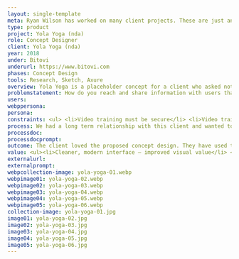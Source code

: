 ```yaml
---
layout: single-template
meta: Ryan Wilson has worked on many client projects. These are just an example of some of the excellent product design work that he could do on your project.
type: product
project: Yola Yoga (nda)
role: Concept Designer
client: Yola Yoga (nda)
year: 2018
under: Bitovi
underurl: https://www.bitovi.com
phases: Concept Design
tools: Research, Sketch, Axure
overview: Yola Yoga is a placeholder concept for a client who asked not publicly share information about their application. While we can't share information about the real client's product, we can say that it is an innovative, online, remote training method that has benefited many during the COVID-19 lockdown.
problemstatement: How do you reach and share information with users that are across the world? Our client had a unique solution that follows strict privacy laws while still allowing real-time video training and student engagement. We helped out client realize this concept as a usable product.
users:
webppersona:
persona:
constraints: <ul> <li>Video training must be secure</li> <li>Video training Trainers must have access to review their videos from home, even if the video was recorded on a device on location</li> <li>Starting and stopping video recordings and taking still images from the camera feed must be simple and hands-free</li> <li>Multiple video sources may be provided to the outgoing main feed</li> </ul>
process: We had a long term relationship with this client and wanted to recommend some functional and aesthetic improvements to their product.
processdoc:
processdocprompt:
outcome: The client loved the proposed concept design. They have used the screens and updated flow to help generate more interest and funding for their product.
value: <ul><li>Cleaner, modern interface – improved visual value</li> <li>Increase usability – While the application is for educational purposes, the UI patterns borrow from common video entertainment products</li> <li>Value for the client and developers – Provided living style guide so page and pattern expansion will be easier to implement in the future</li> </ul>
externalurl:
externalprompt:
webpcollection-image: yola-yoga-01.webp
webpimage01: yola-yoga-02.webp
webpimage02: yola-yoga-03.webp
webpimage03: yola-yoga-04.webp
webpimage04: yola-yoga-05.webp
webpimage05: yola-yoga-06.webp
collection-image: yola-yoga-01.jpg
image01: yola-yoga-02.jpg
image02: yola-yoga-03.jpg
image03: yola-yoga-04.jpg
image04: yola-yoga-05.jpg
image05: yola-yoga-06.jpg
---
```

